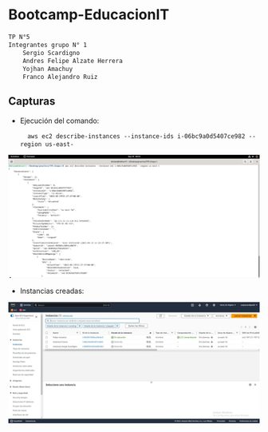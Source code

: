 # Bootcamp-EducacionIT
    TP N°5
    Integrantes grupo N° 1
        Sergio Scardigno
        Andres Felipe Alzate Herrera
        Yojhan Amachuy
        Franco Alejandro Ruiz


## Capturas

* Ejecución del comando:

        aws ec2 describe-instances --instance-ids i-06bc9a0d5407ce982 --region us-east-

![Captura Instancia Franco](/capturas-pantallas/Captura_Instancia_Franco.png)

* Instancias creadas:

![Captura Instancia Franco](/capturas-pantallas/estado-instancias.jpg)